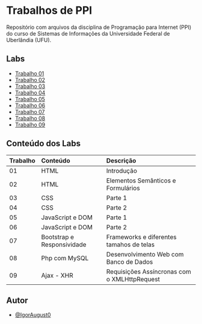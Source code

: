 # Trabalhos de PPI

Repositório com arquivos da disciplina de Programação para Internet (PPI) do curso de Sistemas de Informações da Universidade Federal de Uberlândia (UFU).


## Labs

 - [Trabalho 01](https://github.com/IgorAugust0/PPI/tree/main/trabalho1)
 - [Trabalho 02](https://github.com/IgorAugust0/PPI/tree/main/trabalho2)
 - [Trabalho 03](https://github.com/IgorAugust0/PPI/tree/main/trabalho3)
 - [Trabalho 04](https://github.com/IgorAugust0/PPI/tree/main/trabalho4)
 - [Trabalho 05](https://github.com/IgorAugust0/PPI/tree/main/trabalho5)
 - [Trabalho 06](https://github.com/IgorAugust0/PPI/tree/main/trabalho6)
 - [Trabalho 07](https://github.com/IgorAugust0/PPI/tree/main/trabalho7)
 - [Trabalho 08](https://github.com/IgorAugust0/PPI/tree/main/trabalho8)
 - [Trabalho 09](https://github.com/IgorAugust0/PPI/tree/main/trabalho9)
 


## Conteúdo dos Labs


| Trabalho   | Conteúdo |  Descrição |
| :---------- | :--------- |  :--------- |
| 01 | HTML |  Introdução |
| 02 | HTML | Elementos Semânticos e Formulários  |
| 03 | CSS  | Parte 1  |
| 04 | CSS  | Parte 2  |
| 05 | JavaScript e DOM  | Parte 1  |
| 06 | JavaScript e DOM  | Parte 2  |
| 07 | Bootstrap e Responsividade | Frameworks e diferentes tamahos de telas |
| 08 |  Php com MySQL |  Desenvolvimento Web com Banco de Dados |
| 09 |  Ajax - XHR |  Requisições Assíncronas com o XMLHttpRequest |


## Autor

- [@IgorAugust0](https://github.com/IgorAugust0)

